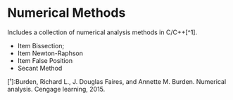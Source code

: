# Numerical Methods
Includes a collection of numerical analysis methods in C/C++[^1].

 - Item Bissection;
 - Item Newton-Raphson
 - Item False Position 
 - Secant Method
 
 [¹]:Burden, Richard L., J. Douglas Faires, and Annette M. Burden. Numerical analysis. Cengage learning, 2015.
